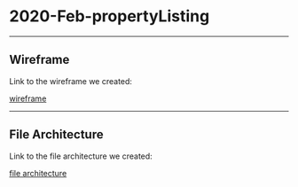 # 2020-Feb-propertyListing

***

## Wireframe

Link to the wireframe we created:

[wireframe](https://github.com/Mayden-Academy/2020-feb-propertyListing/blob/addWireframe/Armadillo%20Estates%20Wireframe.pdf)

***

## File Architecture

Link to the file architecture we created:

[file architecture](https://github.com/Mayden-Academy/2020-feb-propertyListing/blob/addWireframe/Armadillo%20Estates%20File%20Architecture.png)

